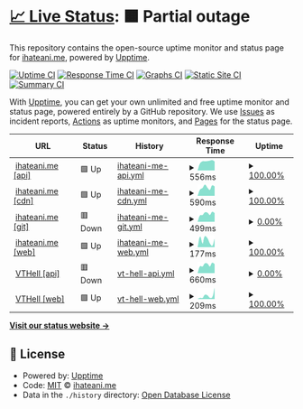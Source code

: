 # [📈 Live Status](https://status.ihateani.me): <!--live status--> **🟧 Partial outage**

This repository contains the open-source uptime monitor and status page for [ihateani.me](https://ihateani.me), powered by [Upptime](https://github.com/upptime/upptime).

[![Uptime CI](https://github.com/ihateani-me/status/workflows/Uptime%20CI/badge.svg)](https://github.com/ihateani-me/status/actions?query=workflow%3A%22Uptime+CI%22)
[![Response Time CI](https://github.com/ihateani-me/status/workflows/Response%20Time%20CI/badge.svg)](https://github.com/ihateani-me/status/actions?query=workflow%3A%22Response+Time+CI%22)
[![Graphs CI](https://github.com/ihateani-me/status/workflows/Graphs%20CI/badge.svg)](https://github.com/ihateani-me/status/actions?query=workflow%3A%22Graphs+CI%22)
[![Static Site CI](https://github.com/ihateani-me/status/workflows/Static%20Site%20CI/badge.svg)](https://github.com/ihateani-me/status/actions?query=workflow%3A%22Static+Site+CI%22)
[![Summary CI](https://github.com/ihateani-me/status/workflows/Summary%20CI/badge.svg)](https://github.com/ihateani-me/status/actions?query=workflow%3A%22Summary+CI%22)

With [Upptime](https://upptime.js.org), you can get your own unlimited and free uptime monitor and status page, powered entirely by a GitHub repository. We use [Issues](https://github.com/ihateani-me/status/issues) as incident reports, [Actions](https://github.com/ihateani-me/status/actions) as uptime monitors, and [Pages](https://status.ihateani.me) for the status page.

<!--start: status pages-->
<!-- This summary is generated by Upptime (https://github.com/upptime/upptime) -->
<!-- Do not edit this manually, your changes will be overwritten -->
<!-- prettier-ignore -->
| URL | Status | History | Response Time | Uptime |
| --- | ------ | ------- | ------------- | ------ |
| <img alt="" src="https://favicons.githubusercontent.com/api.ihateani.me" height="13"> [ihateani.me [api]](https://api.ihateani.me/echo) | 🟩 Up | [ihateani-me-api.yml](https://github.com/ihateani-me/status/commits/HEAD/history/ihateani-me-api.yml) | <details><summary><img alt="Response time graph" src="./graphs/ihateani-me-api/response-time-week.png" height="20"> 556ms</summary><br><a href="https://status.ihateani.me/history/ihateani-me-api"><img alt="Response time 453" src="https://img.shields.io/endpoint?url=https%3A%2F%2Fraw.githubusercontent.com%2Fihateani-me%2Fstatus%2FHEAD%2Fapi%2Fihateani-me-api%2Fresponse-time.json"></a><br><a href="https://status.ihateani.me/history/ihateani-me-api"><img alt="24-hour response time 546" src="https://img.shields.io/endpoint?url=https%3A%2F%2Fraw.githubusercontent.com%2Fihateani-me%2Fstatus%2FHEAD%2Fapi%2Fihateani-me-api%2Fresponse-time-day.json"></a><br><a href="https://status.ihateani.me/history/ihateani-me-api"><img alt="7-day response time 556" src="https://img.shields.io/endpoint?url=https%3A%2F%2Fraw.githubusercontent.com%2Fihateani-me%2Fstatus%2FHEAD%2Fapi%2Fihateani-me-api%2Fresponse-time-week.json"></a><br><a href="https://status.ihateani.me/history/ihateani-me-api"><img alt="30-day response time 523" src="https://img.shields.io/endpoint?url=https%3A%2F%2Fraw.githubusercontent.com%2Fihateani-me%2Fstatus%2FHEAD%2Fapi%2Fihateani-me-api%2Fresponse-time-month.json"></a><br><a href="https://status.ihateani.me/history/ihateani-me-api"><img alt="1-year response time 449" src="https://img.shields.io/endpoint?url=https%3A%2F%2Fraw.githubusercontent.com%2Fihateani-me%2Fstatus%2FHEAD%2Fapi%2Fihateani-me-api%2Fresponse-time-year.json"></a></details> | <details><summary><a href="https://status.ihateani.me/history/ihateani-me-api">100.00%</a></summary><a href="https://status.ihateani.me/history/ihateani-me-api"><img alt="All-time uptime 100.00%" src="https://img.shields.io/endpoint?url=https%3A%2F%2Fraw.githubusercontent.com%2Fihateani-me%2Fstatus%2FHEAD%2Fapi%2Fihateani-me-api%2Fuptime.json"></a><br><a href="https://status.ihateani.me/history/ihateani-me-api"><img alt="24-hour uptime 100.00%" src="https://img.shields.io/endpoint?url=https%3A%2F%2Fraw.githubusercontent.com%2Fihateani-me%2Fstatus%2FHEAD%2Fapi%2Fihateani-me-api%2Fuptime-day.json"></a><br><a href="https://status.ihateani.me/history/ihateani-me-api"><img alt="7-day uptime 100.00%" src="https://img.shields.io/endpoint?url=https%3A%2F%2Fraw.githubusercontent.com%2Fihateani-me%2Fstatus%2FHEAD%2Fapi%2Fihateani-me-api%2Fuptime-week.json"></a><br><a href="https://status.ihateani.me/history/ihateani-me-api"><img alt="30-day uptime 100.00%" src="https://img.shields.io/endpoint?url=https%3A%2F%2Fraw.githubusercontent.com%2Fihateani-me%2Fstatus%2FHEAD%2Fapi%2Fihateani-me-api%2Fuptime-month.json"></a><br><a href="https://status.ihateani.me/history/ihateani-me-api"><img alt="1-year uptime 100.00%" src="https://img.shields.io/endpoint?url=https%3A%2F%2Fraw.githubusercontent.com%2Fihateani-me%2Fstatus%2FHEAD%2Fapi%2Fihateani-me-api%2Fuptime-year.json"></a></details>
| <img alt="" src="https://favicons.githubusercontent.com/p.ihateani.me" height="13"> [ihateani.me [cdn]](https://p.ihateani.me/) | 🟩 Up | [ihateani-me-cdn.yml](https://github.com/ihateani-me/status/commits/HEAD/history/ihateani-me-cdn.yml) | <details><summary><img alt="Response time graph" src="./graphs/ihateani-me-cdn/response-time-week.png" height="20"> 590ms</summary><br><a href="https://status.ihateani.me/history/ihateani-me-cdn"><img alt="Response time 548" src="https://img.shields.io/endpoint?url=https%3A%2F%2Fraw.githubusercontent.com%2Fihateani-me%2Fstatus%2FHEAD%2Fapi%2Fihateani-me-cdn%2Fresponse-time.json"></a><br><a href="https://status.ihateani.me/history/ihateani-me-cdn"><img alt="24-hour response time 656" src="https://img.shields.io/endpoint?url=https%3A%2F%2Fraw.githubusercontent.com%2Fihateani-me%2Fstatus%2FHEAD%2Fapi%2Fihateani-me-cdn%2Fresponse-time-day.json"></a><br><a href="https://status.ihateani.me/history/ihateani-me-cdn"><img alt="7-day response time 590" src="https://img.shields.io/endpoint?url=https%3A%2F%2Fraw.githubusercontent.com%2Fihateani-me%2Fstatus%2FHEAD%2Fapi%2Fihateani-me-cdn%2Fresponse-time-week.json"></a><br><a href="https://status.ihateani.me/history/ihateani-me-cdn"><img alt="30-day response time 578" src="https://img.shields.io/endpoint?url=https%3A%2F%2Fraw.githubusercontent.com%2Fihateani-me%2Fstatus%2FHEAD%2Fapi%2Fihateani-me-cdn%2Fresponse-time-month.json"></a><br><a href="https://status.ihateani.me/history/ihateani-me-cdn"><img alt="1-year response time 547" src="https://img.shields.io/endpoint?url=https%3A%2F%2Fraw.githubusercontent.com%2Fihateani-me%2Fstatus%2FHEAD%2Fapi%2Fihateani-me-cdn%2Fresponse-time-year.json"></a></details> | <details><summary><a href="https://status.ihateani.me/history/ihateani-me-cdn">100.00%</a></summary><a href="https://status.ihateani.me/history/ihateani-me-cdn"><img alt="All-time uptime 100.00%" src="https://img.shields.io/endpoint?url=https%3A%2F%2Fraw.githubusercontent.com%2Fihateani-me%2Fstatus%2FHEAD%2Fapi%2Fihateani-me-cdn%2Fuptime.json"></a><br><a href="https://status.ihateani.me/history/ihateani-me-cdn"><img alt="24-hour uptime 100.00%" src="https://img.shields.io/endpoint?url=https%3A%2F%2Fraw.githubusercontent.com%2Fihateani-me%2Fstatus%2FHEAD%2Fapi%2Fihateani-me-cdn%2Fuptime-day.json"></a><br><a href="https://status.ihateani.me/history/ihateani-me-cdn"><img alt="7-day uptime 100.00%" src="https://img.shields.io/endpoint?url=https%3A%2F%2Fraw.githubusercontent.com%2Fihateani-me%2Fstatus%2FHEAD%2Fapi%2Fihateani-me-cdn%2Fuptime-week.json"></a><br><a href="https://status.ihateani.me/history/ihateani-me-cdn"><img alt="30-day uptime 100.00%" src="https://img.shields.io/endpoint?url=https%3A%2F%2Fraw.githubusercontent.com%2Fihateani-me%2Fstatus%2FHEAD%2Fapi%2Fihateani-me-cdn%2Fuptime-month.json"></a><br><a href="https://status.ihateani.me/history/ihateani-me-cdn"><img alt="1-year uptime 100.00%" src="https://img.shields.io/endpoint?url=https%3A%2F%2Fraw.githubusercontent.com%2Fihateani-me%2Fstatus%2FHEAD%2Fapi%2Fihateani-me-cdn%2Fuptime-year.json"></a></details>
| <img alt="" src="https://favicons.githubusercontent.com/git.ihateani.me" height="13"> [ihateani.me [git]](https://git.ihateani.me/) | 🟥 Down | [ihateani-me-git.yml](https://github.com/ihateani-me/status/commits/HEAD/history/ihateani-me-git.yml) | <details><summary><img alt="Response time graph" src="./graphs/ihateani-me-git/response-time-week.png" height="20"> 499ms</summary><br><a href="https://status.ihateani.me/history/ihateani-me-git"><img alt="Response time 456" src="https://img.shields.io/endpoint?url=https%3A%2F%2Fraw.githubusercontent.com%2Fihateani-me%2Fstatus%2FHEAD%2Fapi%2Fihateani-me-git%2Fresponse-time.json"></a><br><a href="https://status.ihateani.me/history/ihateani-me-git"><img alt="24-hour response time 535" src="https://img.shields.io/endpoint?url=https%3A%2F%2Fraw.githubusercontent.com%2Fihateani-me%2Fstatus%2FHEAD%2Fapi%2Fihateani-me-git%2Fresponse-time-day.json"></a><br><a href="https://status.ihateani.me/history/ihateani-me-git"><img alt="7-day response time 499" src="https://img.shields.io/endpoint?url=https%3A%2F%2Fraw.githubusercontent.com%2Fihateani-me%2Fstatus%2FHEAD%2Fapi%2Fihateani-me-git%2Fresponse-time-week.json"></a><br><a href="https://status.ihateani.me/history/ihateani-me-git"><img alt="30-day response time 502" src="https://img.shields.io/endpoint?url=https%3A%2F%2Fraw.githubusercontent.com%2Fihateani-me%2Fstatus%2FHEAD%2Fapi%2Fihateani-me-git%2Fresponse-time-month.json"></a><br><a href="https://status.ihateani.me/history/ihateani-me-git"><img alt="1-year response time 452" src="https://img.shields.io/endpoint?url=https%3A%2F%2Fraw.githubusercontent.com%2Fihateani-me%2Fstatus%2FHEAD%2Fapi%2Fihateani-me-git%2Fresponse-time-year.json"></a></details> | <details><summary><a href="https://status.ihateani.me/history/ihateani-me-git">0.00%</a></summary><a href="https://status.ihateani.me/history/ihateani-me-git"><img alt="All-time uptime 43.93%" src="https://img.shields.io/endpoint?url=https%3A%2F%2Fraw.githubusercontent.com%2Fihateani-me%2Fstatus%2FHEAD%2Fapi%2Fihateani-me-git%2Fuptime.json"></a><br><a href="https://status.ihateani.me/history/ihateani-me-git"><img alt="24-hour uptime 0.00%" src="https://img.shields.io/endpoint?url=https%3A%2F%2Fraw.githubusercontent.com%2Fihateani-me%2Fstatus%2FHEAD%2Fapi%2Fihateani-me-git%2Fuptime-day.json"></a><br><a href="https://status.ihateani.me/history/ihateani-me-git"><img alt="7-day uptime 0.00%" src="https://img.shields.io/endpoint?url=https%3A%2F%2Fraw.githubusercontent.com%2Fihateani-me%2Fstatus%2FHEAD%2Fapi%2Fihateani-me-git%2Fuptime-week.json"></a><br><a href="https://status.ihateani.me/history/ihateani-me-git"><img alt="30-day uptime 1.38%" src="https://img.shields.io/endpoint?url=https%3A%2F%2Fraw.githubusercontent.com%2Fihateani-me%2Fstatus%2FHEAD%2Fapi%2Fihateani-me-git%2Fuptime-month.json"></a><br><a href="https://status.ihateani.me/history/ihateani-me-git"><img alt="1-year uptime 41.11%" src="https://img.shields.io/endpoint?url=https%3A%2F%2Fraw.githubusercontent.com%2Fihateani-me%2Fstatus%2FHEAD%2Fapi%2Fihateani-me-git%2Fuptime-year.json"></a></details>
| <img alt="" src="https://favicons.githubusercontent.com/ihateani.me" height="13"> [ihateani.me [web]](https://ihateani.me/) | 🟩 Up | [ihateani-me-web.yml](https://github.com/ihateani-me/status/commits/HEAD/history/ihateani-me-web.yml) | <details><summary><img alt="Response time graph" src="./graphs/ihateani-me-web/response-time-week.png" height="20"> 177ms</summary><br><a href="https://status.ihateani.me/history/ihateani-me-web"><img alt="Response time 199" src="https://img.shields.io/endpoint?url=https%3A%2F%2Fraw.githubusercontent.com%2Fihateani-me%2Fstatus%2FHEAD%2Fapi%2Fihateani-me-web%2Fresponse-time.json"></a><br><a href="https://status.ihateani.me/history/ihateani-me-web"><img alt="24-hour response time 215" src="https://img.shields.io/endpoint?url=https%3A%2F%2Fraw.githubusercontent.com%2Fihateani-me%2Fstatus%2FHEAD%2Fapi%2Fihateani-me-web%2Fresponse-time-day.json"></a><br><a href="https://status.ihateani.me/history/ihateani-me-web"><img alt="7-day response time 177" src="https://img.shields.io/endpoint?url=https%3A%2F%2Fraw.githubusercontent.com%2Fihateani-me%2Fstatus%2FHEAD%2Fapi%2Fihateani-me-web%2Fresponse-time-week.json"></a><br><a href="https://status.ihateani.me/history/ihateani-me-web"><img alt="30-day response time 267" src="https://img.shields.io/endpoint?url=https%3A%2F%2Fraw.githubusercontent.com%2Fihateani-me%2Fstatus%2FHEAD%2Fapi%2Fihateani-me-web%2Fresponse-time-month.json"></a><br><a href="https://status.ihateani.me/history/ihateani-me-web"><img alt="1-year response time 199" src="https://img.shields.io/endpoint?url=https%3A%2F%2Fraw.githubusercontent.com%2Fihateani-me%2Fstatus%2FHEAD%2Fapi%2Fihateani-me-web%2Fresponse-time-year.json"></a></details> | <details><summary><a href="https://status.ihateani.me/history/ihateani-me-web">100.00%</a></summary><a href="https://status.ihateani.me/history/ihateani-me-web"><img alt="All-time uptime 99.97%" src="https://img.shields.io/endpoint?url=https%3A%2F%2Fraw.githubusercontent.com%2Fihateani-me%2Fstatus%2FHEAD%2Fapi%2Fihateani-me-web%2Fuptime.json"></a><br><a href="https://status.ihateani.me/history/ihateani-me-web"><img alt="24-hour uptime 100.00%" src="https://img.shields.io/endpoint?url=https%3A%2F%2Fraw.githubusercontent.com%2Fihateani-me%2Fstatus%2FHEAD%2Fapi%2Fihateani-me-web%2Fuptime-day.json"></a><br><a href="https://status.ihateani.me/history/ihateani-me-web"><img alt="7-day uptime 100.00%" src="https://img.shields.io/endpoint?url=https%3A%2F%2Fraw.githubusercontent.com%2Fihateani-me%2Fstatus%2FHEAD%2Fapi%2Fihateani-me-web%2Fuptime-week.json"></a><br><a href="https://status.ihateani.me/history/ihateani-me-web"><img alt="30-day uptime 99.96%" src="https://img.shields.io/endpoint?url=https%3A%2F%2Fraw.githubusercontent.com%2Fihateani-me%2Fstatus%2FHEAD%2Fapi%2Fihateani-me-web%2Fuptime-month.json"></a><br><a href="https://status.ihateani.me/history/ihateani-me-web"><img alt="1-year uptime 99.97%" src="https://img.shields.io/endpoint?url=https%3A%2F%2Fraw.githubusercontent.com%2Fihateani-me%2Fstatus%2FHEAD%2Fapi%2Fihateani-me-web%2Fuptime-year.json"></a></details>
| <img alt="" src="https://favicons.githubusercontent.com/mizore.ihateani.me" height="13"> [VTHell [api]](https://mizore.ihateani.me/vthell) | 🟥 Down | [vt-hell-api.yml](https://github.com/ihateani-me/status/commits/HEAD/history/vt-hell-api.yml) | <details><summary><img alt="Response time graph" src="./graphs/vt-hell-api/response-time-week.png" height="20"> 660ms</summary><br><a href="https://status.ihateani.me/history/vt-hell-api"><img alt="Response time 661" src="https://img.shields.io/endpoint?url=https%3A%2F%2Fraw.githubusercontent.com%2Fihateani-me%2Fstatus%2FHEAD%2Fapi%2Fvt-hell-api%2Fresponse-time.json"></a><br><a href="https://status.ihateani.me/history/vt-hell-api"><img alt="24-hour response time 711" src="https://img.shields.io/endpoint?url=https%3A%2F%2Fraw.githubusercontent.com%2Fihateani-me%2Fstatus%2FHEAD%2Fapi%2Fvt-hell-api%2Fresponse-time-day.json"></a><br><a href="https://status.ihateani.me/history/vt-hell-api"><img alt="7-day response time 660" src="https://img.shields.io/endpoint?url=https%3A%2F%2Fraw.githubusercontent.com%2Fihateani-me%2Fstatus%2FHEAD%2Fapi%2Fvt-hell-api%2Fresponse-time-week.json"></a><br><a href="https://status.ihateani.me/history/vt-hell-api"><img alt="30-day response time 648" src="https://img.shields.io/endpoint?url=https%3A%2F%2Fraw.githubusercontent.com%2Fihateani-me%2Fstatus%2FHEAD%2Fapi%2Fvt-hell-api%2Fresponse-time-month.json"></a><br><a href="https://status.ihateani.me/history/vt-hell-api"><img alt="1-year response time 663" src="https://img.shields.io/endpoint?url=https%3A%2F%2Fraw.githubusercontent.com%2Fihateani-me%2Fstatus%2FHEAD%2Fapi%2Fvt-hell-api%2Fresponse-time-year.json"></a></details> | <details><summary><a href="https://status.ihateani.me/history/vt-hell-api">0.00%</a></summary><a href="https://status.ihateani.me/history/vt-hell-api"><img alt="All-time uptime 87.03%" src="https://img.shields.io/endpoint?url=https%3A%2F%2Fraw.githubusercontent.com%2Fihateani-me%2Fstatus%2FHEAD%2Fapi%2Fvt-hell-api%2Fuptime.json"></a><br><a href="https://status.ihateani.me/history/vt-hell-api"><img alt="24-hour uptime 0.00%" src="https://img.shields.io/endpoint?url=https%3A%2F%2Fraw.githubusercontent.com%2Fihateani-me%2Fstatus%2FHEAD%2Fapi%2Fvt-hell-api%2Fuptime-day.json"></a><br><a href="https://status.ihateani.me/history/vt-hell-api"><img alt="7-day uptime 0.00%" src="https://img.shields.io/endpoint?url=https%3A%2F%2Fraw.githubusercontent.com%2Fihateani-me%2Fstatus%2FHEAD%2Fapi%2Fvt-hell-api%2Fuptime-week.json"></a><br><a href="https://status.ihateani.me/history/vt-hell-api"><img alt="30-day uptime 1.38%" src="https://img.shields.io/endpoint?url=https%3A%2F%2Fraw.githubusercontent.com%2Fihateani-me%2Fstatus%2FHEAD%2Fapi%2Fvt-hell-api%2Fuptime-month.json"></a><br><a href="https://status.ihateani.me/history/vt-hell-api"><img alt="1-year uptime 86.38%" src="https://img.shields.io/endpoint?url=https%3A%2F%2Fraw.githubusercontent.com%2Fihateani-me%2Fstatus%2FHEAD%2Fapi%2Fvt-hell-api%2Fuptime-year.json"></a></details>
| <img alt="" src="https://favicons.githubusercontent.com/vthell.ihateani.me" height="13"> [VTHell [web]](https://vthell.ihateani.me/) | 🟩 Up | [vt-hell-web.yml](https://github.com/ihateani-me/status/commits/HEAD/history/vt-hell-web.yml) | <details><summary><img alt="Response time graph" src="./graphs/vt-hell-web/response-time-week.png" height="20"> 209ms</summary><br><a href="https://status.ihateani.me/history/vt-hell-web"><img alt="Response time 259" src="https://img.shields.io/endpoint?url=https%3A%2F%2Fraw.githubusercontent.com%2Fihateani-me%2Fstatus%2FHEAD%2Fapi%2Fvt-hell-web%2Fresponse-time.json"></a><br><a href="https://status.ihateani.me/history/vt-hell-web"><img alt="24-hour response time 685" src="https://img.shields.io/endpoint?url=https%3A%2F%2Fraw.githubusercontent.com%2Fihateani-me%2Fstatus%2FHEAD%2Fapi%2Fvt-hell-web%2Fresponse-time-day.json"></a><br><a href="https://status.ihateani.me/history/vt-hell-web"><img alt="7-day response time 209" src="https://img.shields.io/endpoint?url=https%3A%2F%2Fraw.githubusercontent.com%2Fihateani-me%2Fstatus%2FHEAD%2Fapi%2Fvt-hell-web%2Fresponse-time-week.json"></a><br><a href="https://status.ihateani.me/history/vt-hell-web"><img alt="30-day response time 194" src="https://img.shields.io/endpoint?url=https%3A%2F%2Fraw.githubusercontent.com%2Fihateani-me%2Fstatus%2FHEAD%2Fapi%2Fvt-hell-web%2Fresponse-time-month.json"></a><br><a href="https://status.ihateani.me/history/vt-hell-web"><img alt="1-year response time 247" src="https://img.shields.io/endpoint?url=https%3A%2F%2Fraw.githubusercontent.com%2Fihateani-me%2Fstatus%2FHEAD%2Fapi%2Fvt-hell-web%2Fresponse-time-year.json"></a></details> | <details><summary><a href="https://status.ihateani.me/history/vt-hell-web">100.00%</a></summary><a href="https://status.ihateani.me/history/vt-hell-web"><img alt="All-time uptime 99.95%" src="https://img.shields.io/endpoint?url=https%3A%2F%2Fraw.githubusercontent.com%2Fihateani-me%2Fstatus%2FHEAD%2Fapi%2Fvt-hell-web%2Fuptime.json"></a><br><a href="https://status.ihateani.me/history/vt-hell-web"><img alt="24-hour uptime 100.00%" src="https://img.shields.io/endpoint?url=https%3A%2F%2Fraw.githubusercontent.com%2Fihateani-me%2Fstatus%2FHEAD%2Fapi%2Fvt-hell-web%2Fuptime-day.json"></a><br><a href="https://status.ihateani.me/history/vt-hell-web"><img alt="7-day uptime 100.00%" src="https://img.shields.io/endpoint?url=https%3A%2F%2Fraw.githubusercontent.com%2Fihateani-me%2Fstatus%2FHEAD%2Fapi%2Fvt-hell-web%2Fuptime-week.json"></a><br><a href="https://status.ihateani.me/history/vt-hell-web"><img alt="30-day uptime 100.00%" src="https://img.shields.io/endpoint?url=https%3A%2F%2Fraw.githubusercontent.com%2Fihateani-me%2Fstatus%2FHEAD%2Fapi%2Fvt-hell-web%2Fuptime-month.json"></a><br><a href="https://status.ihateani.me/history/vt-hell-web"><img alt="1-year uptime 99.95%" src="https://img.shields.io/endpoint?url=https%3A%2F%2Fraw.githubusercontent.com%2Fihateani-me%2Fstatus%2FHEAD%2Fapi%2Fvt-hell-web%2Fuptime-year.json"></a></details>

<!--end: status pages-->

[**Visit our status website →**](https://status.ihateani.me)

## 📄 License

- Powered by: [Upptime](https://github.com/upptime/upptime)
- Code: [MIT](./LICENSE) © [ihateani.me](https://ihateani.me)
- Data in the `./history` directory: [Open Database License](https://opendatacommons.org/licenses/odbl/1-0/)
